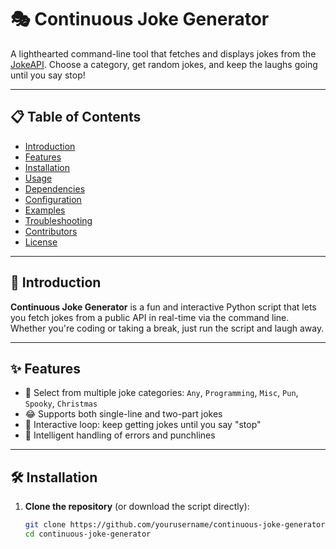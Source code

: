 # 🎭 Continuous Joke Generator

A lighthearted command-line tool that fetches and displays jokes from the [JokeAPI](https://jokeapi.dev/). Choose a category, get random jokes, and keep the laughs going until you say stop!

---

## 📋 Table of Contents

- [Introduction](#-introduction)
- [Features](#-features)
- [Installation](#-installation)
- [Usage](#-usage)
- [Dependencies](#-dependencies)
- [Configuration](#-configuration)
- [Examples](#-examples)
- [Troubleshooting](#-troubleshooting)
- [Contributors](#-contributors)
- [License](#-license)

---

## 🤹 Introduction

**Continuous Joke Generator** is a fun and interactive Python script that lets you fetch jokes from a public API in real-time via the command line. Whether you're coding or taking a break, just run the script and laugh away.

---

## ✨ Features

- 🎯 Select from multiple joke categories: `Any`, `Programming`, `Misc`, `Pun`, `Spooky`, `Christmas`
- 😂 Supports both single-line and two-part jokes
- 🔁 Interactive loop: keep getting jokes until you say "stop"
- 🧠 Intelligent handling of errors and punchlines

---

## 🛠 Installation

1. **Clone the repository** (or download the script directly):

   ```bash
   git clone https://github.com/yourusername/continuous-joke-generator.git
   cd continuous-joke-generator
